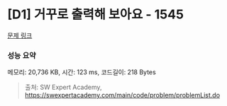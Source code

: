 # [D1] 거꾸로 출력해 보아요 - 1545 

[문제 링크](https://swexpertacademy.com/main/code/problem/problemDetail.do?contestProbId=AV2gbY0qAAQBBAS0) 

### 성능 요약

메모리: 20,736 KB, 시간: 123 ms, 코드길이: 218 Bytes



> 출처: SW Expert Academy, https://swexpertacademy.com/main/code/problem/problemList.do